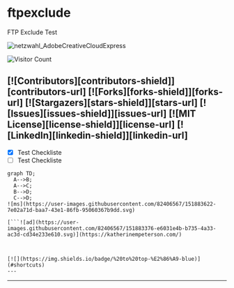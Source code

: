 # ftpexclude
FTP Exclude Test

![netzwahl_AdobeCreativeCloudExpress](https://user-images.githubusercontent.com/82406567/151697950-d0454a0b-fe90-48f2-be41-02224cef7138.gif)

![Visitor Count](https://profile-counter.glitch.me/{counter}/count.svg)

[![Contributors][contributors-shield]][contributors-url]
[![Forks][forks-shield]][forks-url]
[![Stargazers][stars-shield]][stars-url]
[![Issues][issues-shield]][issues-url]
[![MIT License][license-shield]][license-url]
[![LinkedIn][linkedin-shield]][linkedin-url]
---
- [X] Test Checkliste
- [ ] Test Checkliste

```mermaid
graph TD;
  A-->B;
  A-->C;
  B-->D;
  C-->D;
![ms](https://user-images.githubusercontent.com/82406567/151883622-7e02a71d-baa7-43e1-86fb-95060367b9dd.svg)

[```![ad](https://user-images.githubusercontent.com/82406567/151883376-e6031e4b-b735-4a33-ac3d-cd34e233e610.svg)](https://katherinempeterson.com/)



[![](https://img.shields.io/badge/%20to%20top-%E2%86%A9-blue)](#shortcuts)
---
```
***
